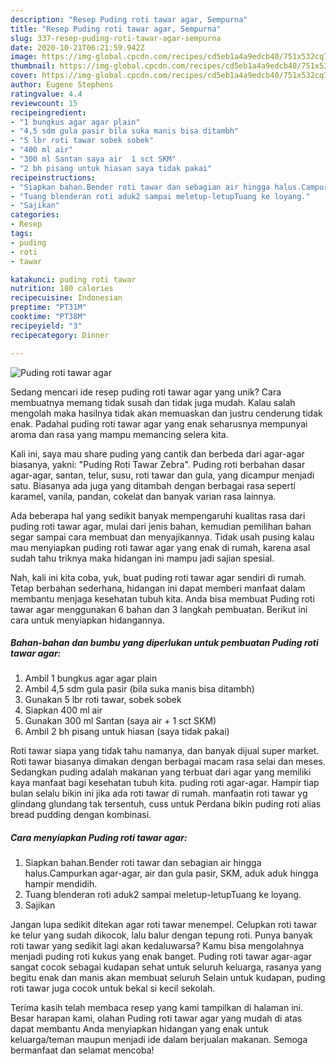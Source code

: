 ```yaml
---
description: "Resep Puding roti tawar agar, Sempurna"
title: "Resep Puding roti tawar agar, Sempurna"
slug: 337-resep-puding-roti-tawar-agar-sempurna
date: 2020-10-21T06:21:59.942Z
image: https://img-global.cpcdn.com/recipes/cd5eb1a4a9edcb40/751x532cq70/puding-roti-tawar-agar-foto-resep-utama.jpg
thumbnail: https://img-global.cpcdn.com/recipes/cd5eb1a4a9edcb40/751x532cq70/puding-roti-tawar-agar-foto-resep-utama.jpg
cover: https://img-global.cpcdn.com/recipes/cd5eb1a4a9edcb40/751x532cq70/puding-roti-tawar-agar-foto-resep-utama.jpg
author: Eugene Stephens
ratingvalue: 4.4
reviewcount: 15
recipeingredient:
- "1 bungkus agar agar plain"
- "4,5 sdm gula pasir bila suka manis bisa ditambh"
- "5 lbr roti tawar sobek sobek"
- "400 ml air"
- "300 ml Santan saya air  1 sct SKM"
- "2 bh pisang untuk hiasan saya tidak pakai"
recipeinstructions:
- "Siapkan bahan.Bender roti tawar dan sebagian air hingga halus.Campurkan agar-agar, air dan gula pasir, SKM, aduk aduk hingga hampir mendidih."
- "Tuang blenderan roti aduk2 sampai meletup-letupTuang ke loyang."
- "Sajikan"
categories:
- Resep
tags:
- puding
- roti
- tawar

katakunci: puding roti tawar 
nutrition: 180 calories
recipecuisine: Indonesian
preptime: "PT31M"
cooktime: "PT38M"
recipeyield: "3"
recipecategory: Dinner

---
```



![Puding roti tawar agar](https://img-global.cpcdn.com/recipes/cd5eb1a4a9edcb40/751x532cq70/puding-roti-tawar-agar-foto-resep-utama.jpg)

Sedang mencari ide resep puding roti tawar agar yang unik? Cara membuatnya memang tidak susah dan tidak juga mudah. Kalau salah mengolah maka hasilnya tidak akan memuaskan dan justru cenderung tidak enak. Padahal puding roti tawar agar yang enak seharusnya mempunyai aroma dan rasa yang mampu memancing selera kita.

Kali ini, saya mau share puding yang cantik dan berbeda dari agar-agar biasanya, yakni: &#34;Puding Roti Tawar Zebra&#34;. Puding roti berbahan dasar agar-agar, santan, telur, susu, roti tawar dan gula, yang dicampur menjadi satu. Biasanya ada juga yang ditambah dengan berbagai rasa seperti karamel, vanila, pandan, cokelat dan banyak varian rasa lainnya.

Ada beberapa hal yang sedikit banyak mempengaruhi kualitas rasa dari puding roti tawar agar, mulai dari jenis bahan, kemudian pemilihan bahan segar sampai cara membuat dan menyajikannya. Tidak usah pusing kalau mau menyiapkan puding roti tawar agar yang enak di rumah, karena asal sudah tahu triknya maka hidangan ini mampu jadi sajian spesial.


Nah, kali ini kita coba, yuk, buat puding roti tawar agar sendiri di rumah. Tetap berbahan sederhana, hidangan ini dapat memberi manfaat dalam membantu menjaga kesehatan tubuh kita. Anda bisa membuat Puding roti tawar agar menggunakan 6 bahan dan 3 langkah pembuatan. Berikut ini cara untuk menyiapkan hidangannya.

<!--inarticleads1-->

##### Bahan-bahan dan bumbu yang diperlukan untuk pembuatan Puding roti tawar agar:

1. Ambil 1 bungkus agar agar plain
1. Ambil 4,5 sdm gula pasir (bila suka manis bisa ditambh)
1. Gunakan 5 lbr roti tawar, sobek sobek
1. Siapkan 400 ml air
1. Gunakan 300 ml Santan (saya air + 1 sct SKM)
1. Ambil 2 bh pisang untuk hiasan (saya tidak pakai)


Roti tawar siapa yang tidak tahu namanya, dan banyak dijual super market. Roti tawar biasanya dimakan dengan berbagai macam rasa selai dan meses. Sedangkan puding adalah makanan yang terbuat dari agar yang memiliki kaya manfaat bagi kesehatan tubuh kita. puding roti agar-agar. Hampir tiap bulan selalu bikin ini jika ada roti tawar di rumah. manfaatin roti tawar yg glindang glundang tak tersentuh, cuss untuk Perdana bikin puding roti alias bread pudding dengan kombinasi. 

<!--inarticleads2-->

##### Cara menyiapkan Puding roti tawar agar:

1. Siapkan bahan.Bender roti tawar dan sebagian air hingga halus.Campurkan agar-agar, air dan gula pasir, SKM, aduk aduk hingga hampir mendidih.
1. Tuang blenderan roti aduk2 sampai meletup-letupTuang ke loyang.
1. Sajikan


Jangan lupa sedikit ditekan agar roti tawar menempel. Celupkan roti tawar ke telur yang sudah dikocok, lalu balur dengan tepung roti. Punya banyak roti tawar yang sedikit lagi akan kedaluwarsa? Kamu bisa mengolahnya menjadi puding roti kukus yang enak banget. Puding roti tawar agar-agar sangat cocok sebagai kudapan sehat untuk seluruh keluarga, rasanya yang begitu enak dan manis akan membuat seluruh Selain untuk kudapan, puding roti tawar juga cocok untuk bekal si kecil sekolah. 

Terima kasih telah membaca resep yang kami tampilkan di halaman ini. Besar harapan kami, olahan Puding roti tawar agar yang mudah di atas dapat membantu Anda menyiapkan hidangan yang enak untuk keluarga/teman maupun menjadi ide dalam berjualan makanan. Semoga bermanfaat dan selamat mencoba!

